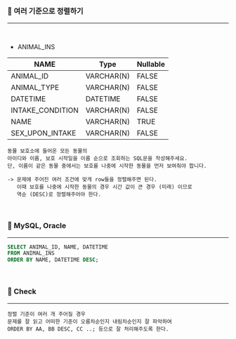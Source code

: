 ### 📖 여러 기준으로 정렬하기
---

<br>

* ANIMAL_INS

|NAME|Type|Nullable|
|---|---|---|
|ANIMAL_ID|VARCHAR(N)|FALSE|
|ANIMAL_TYPE|VARCHAR(N)|FALSE|
|DATETIME|DATETIME|FALSE|
|INTAKE_CONDITION|VARCHAR(N)|FALSE|
|NAME|VARCHAR(N)|TRUE|
|SEX_UPON_INTAKE|VARCHAR(N)|FALSE|

```
동물 보호소에 들어온 모든 동물의 
아이디와 이름, 보호 시작일을 이름 순으로 조회하는 SQL문을 작성해주세요. 
단, 이름이 같은 동물 중에서는 보호를 나중에 시작한 동물을 먼저 보여줘야 합니다.

-> 문제에 주어진 여러 조건에 맞게 row들을 정렬해주면 된다.
   이때 보호를 나중에 시작한 동물의 경우 시간 값이 큰 경우 (미래) 이므로 
   역순 (DESC)로 정렬해주어야 한다.
```

<br>

### 📖 MySQL, Oracle
---
```SQL
SELECT ANIMAL_ID, NAME, DATETIME 
FROM ANIMAL_INS 
ORDER BY NAME, DATETIME DESC;
```

<br>

### 📖 Check
---
```
정렬 기준이 여러 개 주어질 경우
문제를 잘 읽고 어떠한 기준이 오름차순인지 내림차순인지 잘 파악하여
ORDER BY AA, BB DESC, CC ..; 등으로 잘 처리해주도록 한다.

```